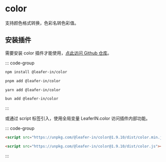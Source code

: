 # color

支持颜色格式转换，色彩名转色彩值。

## 安装插件

需要安装 color 插件才能使用，[点此访问 Github 仓库](https://github.com/leaferjs/leafer-in/tree/main/packages/color)。

::: code-group

```sh [npm]
npm install @leafer-in/color
```

```sh [pnpm]
pnpm add @leafer-in/color
```

```sh [yarn]
yarn add @leafer-in/color
```

```sh [bun]
bun add @leafer-in/color
```

:::

或通过 script 标签引入，使用全局变量 LeaferIN.color 访问插件内部功能。

::: code-group

```html [color.min]
<script src="https://unpkg.com/@leafer-in/color@1.9.10/dist/color.min.js"></script>
```

```html [color]
<script src="https://unpkg.com/@leafer-in/color@1.9.10/dist/color.js"></script>
```

<!-- https://unpkg.com 无法访问时，可替换为 https://cdn.jsdelivr.net/npm -->

:::
